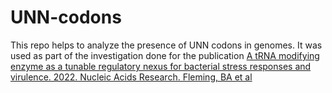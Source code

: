 # UNN-codons

This repo helps to analyze the presence of UNN codons in genomes. It was used as part of the investigation done for the publication [A tRNA modifying enzyme as a tunable regulatory nexus for bacterial stress responses and virulence. 2022. Nucleic Acids Research. Fleming, BA et al](https://academic.oup.com/nar/advance-article/doi/10.1093/nar/gkac116/6536892)
